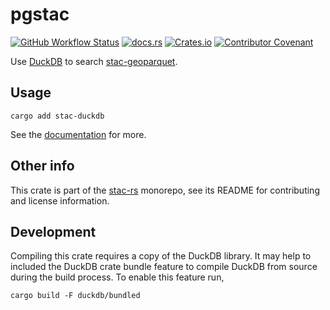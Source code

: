 # pgstac

[![GitHub Workflow Status](https://img.shields.io/github/actions/workflow/status/stac-utils/stac-rs/ci.yml?branch=main&style=for-the-badge)](https://github.com/stac-utils/stac-rs/actions/workflows/ci.yml)
[![docs.rs](https://img.shields.io/docsrs/stac-duckdb?style=for-the-badge)](https://docs.rs/stac-duckdb/latest/stac_duckdb/)
[![Crates.io](https://img.shields.io/crates/v/stac-duckdb?style=for-the-badge)](https://crates.io/crates/stac-duckdb)
[![Contributor Covenant](https://img.shields.io/badge/Contributor%20Covenant-2.1-4baaaa.svg?style=for-the-badge)](./CODE_OF_CONDUCT)

Use [DuckDB](https://duckdb.org/) to search [stac-geoparquet](https://github.com/stac-utils/stac-geoparquet).

## Usage

```shell
cargo add stac-duckdb
```

See the [documentation](https://docs.rs/stac-duckdb) for more.

## Other info

This crate is part of the [stac-rs](https://github.com/stac-utils/stac-rs) monorepo, see its README for contributing and license information.

## Development

Compiling this crate requires a copy of the DuckDB library. It may help to included the DuckDB crate bundle feature to compile DuckDB from source during the build process. To enable this feature run,
```shell
cargo build -F duckdb/bundled
```
